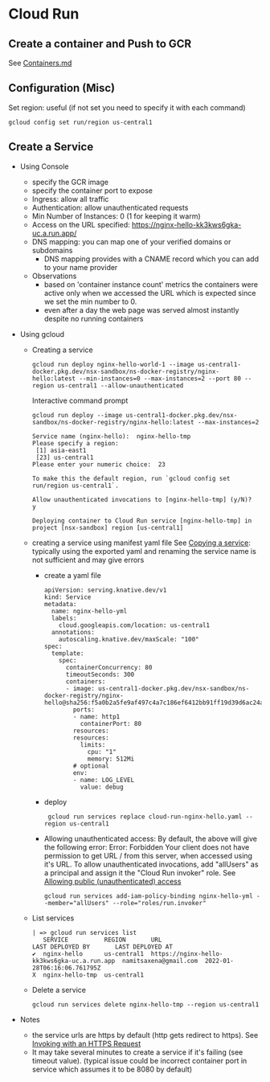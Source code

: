 # Cloud Run

## Create a container and Push to GCR
   See [Containers.md](Containers.md)

## Configuration (Misc)
   Set region: useful (if not set you need to specify it with each command) 
   ```
   gcloud config set run/region us-central1
   ```

## Create a Service
  * Using Console
    * specify the GCR image
    * specify the container port to expose
    * Ingress: allow all traffic
    * Authentication: allow unauthenticated requests
    * Min Number of Instances: 0 (1 for keeping it warm)
    * Access on the URL specified: https://nginx-hello-kk3kws6gka-uc.a.run.app/
    * DNS mapping: you can map one of your verified domains or subdomains
      * DNS mapping provides with a CNAME record which you can add to your name provider
    * Observations
      * based on 'container instance count'  metrics the containers were active only when we accessed the URL which is expected since we set the min number to 0.
      * even after a day the web page was served almost instantly despite no running containers
  * Using gcloud
    * Creating a service
      ```
      gcloud run deploy nginx-hello-world-1 --image us-central1-docker.pkg.dev/nsx-sandbox/ns-docker-registry/nginx-hello:latest --min-instances=0 --max-instances=2 --port 80 --region us-central1 --allow-unauthenticated
      ```

      Interactive command prompt
      ```
      gcloud run deploy --image us-central1-docker.pkg.dev/nsx-sandbox/ns-docker-registry/nginx-hello:latest --max-instances=2
      
      Service name (nginx-hello):  nginx-hello-tmp
      Please specify a region:
       [1] asia-east1
       [23] us-central1
      Please enter your numeric choice:  23

      To make this the default region, run `gcloud config set run/region us-central1`.

      Allow unauthenticated invocations to [nginx-hello-tmp] (y/N)?  y

      Deploying container to Cloud Run service [nginx-hello-tmp] in project [nsx-sandbox] region [us-central1]
      ```    
    * creating a service using manifest yaml file
      See [Copying a service](https://cloud.google.com/run/docs/managing/services#copy): typically using the exported yaml and renaming the service name is not sufficient and may give errors
      * create a yaml file
        ```
        apiVersion: serving.knative.dev/v1
        kind: Service
        metadata:
          name: nginx-hello-yml
          labels:
            cloud.googleapis.com/location: us-central1
          annotations:
            autoscaling.knative.dev/maxScale: "100"
        spec:
          template:
            spec:
              containerConcurrency: 80
              timeoutSeconds: 300
              containers:
              - image: us-central1-docker.pkg.dev/nsx-sandbox/ns-docker-registry/nginx-hello@sha256:f5a0b2a5fe9af497c4a7c186ef6412bb91ff19d39d6ac24a4997eaed2b0bb334
                ports:
                - name: http1
                  containerPort: 80
                resources:
                resources:
                  limits:
                    cpu: "1"
                    memory: 512Mi
                # optional
                env:
                - name: LOG_LEVEL
                  value: debug        
        ``` 
      * deploy
        ```
         gcloud run services replace cloud-run-nginx-hello.yaml --region us-central1
        ```
      * Allowing unauthenticated access: By default, the above will give the following error: Error: Forbidden Your client does not have permission to get URL / from this server, when accessed using it's URL.
        To allow unauthenticated invocations, add "allUsers" as a principal and assign it the "Cloud Run invoker" role. See [Allowing public (unauthenticated) access](https://cloud.google.com/run/docs/authenticating/public#command-line)
        ```
        gcloud run services add-iam-policy-binding nginx-hello-yml --member="allUsers" --role="roles/run.invoker"
        ```

        
    * List services
      ```
      | => gcloud run services list
         SERVICE          REGION       URL                                          LAST DEPLOYED BY       LAST DEPLOYED AT
      ✔  nginx-hello      us-central1  https://nginx-hello-kk3kws6gka-uc.a.run.app  namitsaxena@gmail.com  2022-01-28T06:16:06.761795Z
      X  nginx-hello-tmp  us-central1
      ```
    * Delete a service
      ```
      gcloud run services delete nginx-hello-tmp --region us-central1
      ```  

  * Notes
    * the service urls are https by default (http gets redirect to https). See [Invoking with an HTTPS Request](https://cloud.google.com/run/docs/triggering/https-request)
    * It may take several minutes to create a service if it's failing (see timeout value). (typical issue could be incorrect container port in service which assumes it to be 8080 by default)